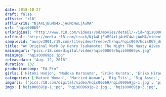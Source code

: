 ```yaml
---
date: 2018-10-27
draft: false
affsite: "r18"
afflinkr18: "NjA4LjEuMS4xLjAuMC4wLjAuMA"
url: "hqis00069"
urloriginal: "http://www.r18.com/videos/vod/movies/detail/-/id=hqis00069"
urlfinal: "http://media.r18.com/track/NjA4LjEuMS4xLjAuMC4wLjAuMA/videos/vod/movies/detail/-/id=hqis00069"
samplevid: "awspv3001.r18.com/litevideo/freepv/h/hqi/hqis069/hqis069_dmb_w.mp4"
title: "An Original Work By Henry Tsukamoto: The Night The Nasty Wives Lost Their Minds"
mainimgurl: "pics.r18.com/digital/video/hqis00069/hqis00069ps.jpg"
mainimgs: "hqis00069ps.jpg"
releasedate: "Aug. 12, 2018"
duration: 132
productioncomp: "FA Pro"
girls: ['Hitomi Honjo', 'Madoka Karasuma', 'Eriko Kurata', 'Eriko Hiraoka', 'Yuka Asami']
categories: ['Mature Woman', 'Married Woman', 'Big Tits', 'Big Asses', 'Drama', 'Hi-Def']
imgurls: ['pics.r18.com/digital/video/hqis00069/hqis00069jp-1.jpg', 'pics.r18.com/digital/video/hqis00069/hqis00069jp-2.jpg', 'pics.r18.com/digital/video/hqis00069/hqis00069jp-3.jpg', 'pics.r18.com/digital/video/hqis00069/hqis00069jp-4.jpg', 'pics.r18.com/digital/video/hqis00069/hqis00069jp-5.jpg', 'pics.r18.com/digital/video/hqis00069/hqis00069jp-6.jpg', 'pics.r18.com/digital/video/hqis00069/hqis00069jp-7.jpg', 'pics.r18.com/digital/video/hqis00069/hqis00069jp-8.jpg', 'pics.r18.com/digital/video/hqis00069/hqis00069jp-9.jpg', 'pics.r18.com/digital/video/hqis00069/hqis00069jp-10.jpg', 'pics.r18.com/digital/video/hqis00069/hqis00069jp-11.jpg', 'pics.r18.com/digital/video/hqis00069/hqis00069jp-12.jpg', 'pics.r18.com/digital/video/hqis00069/hqis00069jp-13.jpg', 'pics.r18.com/digital/video/hqis00069/hqis00069jp-14.jpg', 'pics.r18.com/digital/video/hqis00069/hqis00069jp-15.jpg', 'pics.r18.com/digital/video/hqis00069/hqis00069jp-16.jpg', 'pics.r18.com/digital/video/hqis00069/hqis00069jp-17.jpg', 'pics.r18.com/digital/video/hqis00069/hqis00069jp-18.jpg', 'pics.r18.com/digital/video/hqis00069/hqis00069jp-19.jpg', 'pics.r18.com/digital/video/hqis00069/hqis00069jp-20.jpg']
imgs: ['hqis00069jp-1.jpg', 'hqis00069jp-2.jpg', 'hqis00069jp-3.jpg', 'hqis00069jp-4.jpg', 'hqis00069jp-5.jpg', 'hqis00069jp-6.jpg', 'hqis00069jp-7.jpg', 'hqis00069jp-8.jpg', 'hqis00069jp-9.jpg', 'hqis00069jp-10.jpg', 'hqis00069jp-11.jpg', 'hqis00069jp-12.jpg', 'hqis00069jp-13.jpg', 'hqis00069jp-14.jpg', 'hqis00069jp-15.jpg', 'hqis00069jp-16.jpg', 'hqis00069jp-17.jpg', 'hqis00069jp-18.jpg', 'hqis00069jp-19.jpg', 'hqis00069jp-20.jpg']
---
```

